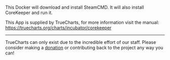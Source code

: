 This Docker will download and install SteamCMD. It will also install CoreKeeper and run it.


This App is supplied by TrueCharts, for more information visit the manual: https://truecharts.org/charts/incubator/corekeeper

---

TrueCharts can only exist due to the incredible effort of our staff.
Please consider making a [donation](https://truecharts.org/docs/about/sponsor) or contributing back to the project any way you can!
